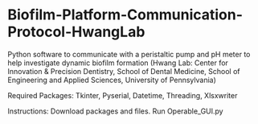 # Biofilm-Platform-Communication-Protocol-HwangLab
Python software to communicate with a peristaltic pump and pH meter to help investigate dynamic biofilm formation (Hwang Lab: Center for Innovation &amp; Precision Dentistry, School of Dental Medicine, School of Engineering and Applied Sciences, University of Pennsylvania)

Required Packages: Tkinter, Pyserial, Datetime, Threading, Xlsxwriter

Instructions: Download packages and files. Run Operable_GUI.py  
